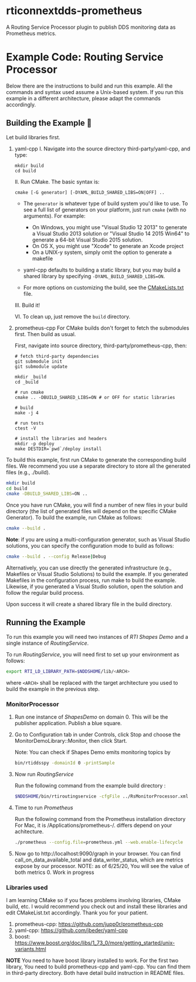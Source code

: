 # rticonnextdds-prometheus

A Routing Service Processor plugin to publish DDS monitoring data as Prometheus metrics.

# Example Code: Routing Service Processor

Below there are the instructions to build and run this example. All the commands
and syntax used assume a Unix-based system. If you run this example in a
different architecture, please adapt the commands accordingly.

## Building the Example :wrench:
Let build libraries first.
1. yaml-cpp
    I. Navigate into the source directory third-party/yaml-cpp, and type:

    ```
    mkdir build
    cd build
    ```

    II. Run CMake. The basic syntax is:

    ```
    cmake [-G generator] [-DYAML_BUILD_SHARED_LIBS=ON|OFF] ..
    ```

    * The `generator` is whatever type of build system you'd like to use. To see a full list of generators on your platform, just run `cmake` (with no arguments). For example:
        * On Windows, you might use "Visual Studio 12 2013" to generate a Visual Studio 2013 solution or "Visual Studio 14 2015 Win64" to generate a 64-bit Visual Studio 2015 solution.
        * On OS X, you might use "Xcode" to generate an Xcode project
        * On a UNIX-y system, simply omit the option to generate a makefile

    * yaml-cpp defaults to building a static library, but you may build a shared library by specifying `-DYAML_BUILD_SHARED_LIBS=ON`.

    * For more options on customizing the build, see the [CMakeLists.txt](https://github.com/jbeder/yaml-cpp/blob/master/CMakeLists.txt) file.

    III. Build it!

    VI. To clean up, just remove the `build` directory.

2. prometheus-cpp
    For CMake builds don't forget to fetch the submodules first. Then build as usual.

    First, navigate into source directory, third-party/prometheus-cpp, then:

    ``` shell
    # fetch third-party dependencies
    git submodule init
    git submodule update

    mkdir _build
    cd _build

    # run cmake
    cmake .. -DBUILD_SHARED_LIBS=ON # or OFF for static libraries

    # build
    make -j 4

    # run tests
    ctest -V

    # install the libraries and headers
    mkdir -p deploy
    make DESTDIR=`pwd`/deploy install
    ```

To build this example, first run CMake to generate the corresponding build
files. We recommend you use a separate directory to store all the generated
files (e.g., ./build).

```sh
mkdir build
cd build
cmake -DBUILD_SHARED_LIBS=ON ..
```

Once you have run CMake, you will find a number of new files in your build
directory (the list of generated files will depend on the specific CMake
Generator). To build the example, run CMake as follows:

```sh
cmake --build .
```

**Note**: if you are using a multi-configuration generator, such as Visual
Studio solutions, you can specify the configuration mode to build as follows:

```sh
cmake --build . --config Release|Debug
```

Alternatively, you can use directly the generated infrastructure (e.g.,
Makefiles or Visual Studio Solutions) to build the example. If you generated
Makefiles in the configuration process, run make to build the example. Likewise,
if you generated a Visual Studio solution, open the solution and follow the
regular build process.

Upon success it will create a shared library file in the build directory.

## Running the Example

To run this example you will need two instances of *RTI Shapes Demo* and a
single instance of *RoutingService*.

To run *RoutingService*, you will need first to set up your environment as
follows:

```sh
export RTI_LD_LIBRARY_PATH=$NDDSHOME/lib/<ARCH>
```

where `<ARCH>` shall be replaced with the target architecture you used to build
the example in the previous step.

### MonitorProcessor

1.  Run one instance of *ShapesDemo* on domain 0. This will be the publisher
    application. Publish a blue square.

2.  Go to Configuration tab in under Controls, click Stop and choose the
    MonitorDemoLibrary::Monitor, then click Start.

    Note: You can check if Shapes Demo emits monitoring topics by
    ```sh
    bin/rtiddsspy -domainId 0 -printSample
    ```

3.  Now run *RoutingService* 

    Run the following command from the example build directory :

    ```sh
    $NDDSHOME/bin/rtiroutingservice -cfgFile ../RsMonitorProcessor.xml -cfgName MonitoringTopicExposer
    ```

4.  Time to run *Prometheus*

    Run the following command from the Prometheus installation directory 
    For Mac, it is /Applications/prometheus-<ARCH>/. <ARCH> differs depend on your achitecture.

    ```sh
    ./prometheus --config.file=prometheus.yml --web.enable-lifecycle
    ```

5.  Now go to http://localhost:9090/graph in your browser.
    You can find call_on_data_available_total and data_writer_status, 
    which are metrics expose by our processor.
    NOTE: as of 6/25/20, You will see the value of both metrics 0. Work in progress

### Libraries used
I am learning CMake so if you faces problems involving libraries, CMake build, etc. 
I would recommend you check out and install these libraries and edit CMakeList.txt accordingly.
Thank you for your patient.
1. prometheus-cpp: https://github.com/jupp0r/prometheus-cpp
2. yaml-cpp: https://github.com/jbeder/yaml-cpp
3. boost: https://www.boost.org/doc/libs/1_73_0/more/getting_started/unix-variants.html

**NOTE** You need to have boost library installed to work. 
        For the first two library, You need to build prometheus-cpp and yaml-cpp. 
        You can find them in third-party directory. Both have detail build instruction in README files.

